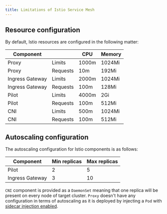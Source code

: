 ```yaml
---
title: Limitations of Istio Service Mesh
---
```


## Resource configuration

By default, Istio resources are configured in the following matter:

| Component       |          | CPU   | Memory |
|-----------------|----------|-------|--------|
| Proxy           | Limits   | 1000m | 1024Mi |
| Proxy           | Requests | 10m   | 192Mi  |
| Ingress Gateway | Limits   | 2000m | 1024Mi |
| Ingress Gateway | Requests | 100m  | 128Mi  |
| Pilot           | Limits   | 4000m | 2Gi    |
| Pilot           | Requests | 100m  | 512Mi  |
| CNI             | Limits   | 500m  | 1024Mi |
| CNI             | Requests | 100m  | 512Mi  |

## Autoscaling configuration

The autoscaling configuration for Istio components is as follows:

| Component       | Min replicas | Max replicas |
|-----------------|--------------|--------------|
| Pilot           | 2            | 5            |
| Ingress Gateway | 3            | 10           |

`CNI` component is provided as a `DaemonSet` meaning that one replica will be present on every node of target cluster. `Proxy` doesn't have any configuration in terms of autoscaling as it is deployed by injecting a `Pod` with [sidecar injection enabled](../../../04-operation-guides/operations/smsh-01-istio-enable-sidecar-injection.md).
